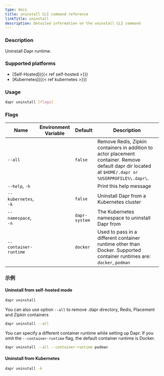 ```yaml
---
type: docs
title: uninstall CLI command reference
linkTitle: uninstall
description: Detailed information on the uninstall CLI command
---
```


### Description

Uninstall Dapr runtime.

### Supported platforms

- [Self-Hosted]({{< ref self-hosted >}})
- [Kubernetes]({{< ref kubernetes >}})

### Usage

```bash
dapr uninstall [flags]
```

### Flags

| Name                  | Environment Variable | Default       | Description                                                                                                                                                                           |
| --------------------- | -------------------- | ------------- | ------------------------------------------------------------------------------------------------------------------------------------------------------------------------------------- |
| `--all`               |                      | `false`       | Remove Redis, Zipkin containers in addition to actor placement container. Remove default dapr dir located at `$HOME/.dapr or %USERPROFILE%\.dapr\`. |
| `--help`, `-h`        |                      |               | Print this help message                                                                                                                                                               |
| `--kubernetes`, `-k`  |                      | `false`       | Uninstall Dapr from a Kubernetes cluster                                                                                                                                              |
| `--namespace`, `-n`   |                      | `dapr-system` | The Kubernetes namespace to uninstall Dapr from                                                                                                                                       |
| `--container-runtime` |                      | `docker`      | Used to pass in a different container runtime other than Docker. Supported container runtimes are: `docker`, `podman`                                 |

### 示例

#### Uninstall from self-hosted mode

```bash
dapr uninstall
```

You can also use option `--all` to remove .dapr directory, Redis, Placement and Zipkin containers

```bash
dapr uninstall --all
```

You can specify a different container runtime while setting up Dapr. If you omit the `--container-runtime` flag, the default container runtime is Docker.

```bash
dapr uninstall --all --container-runtime podman
```

#### Uninstall from Kubernetes

```bash
dapr uninstall -k
```
